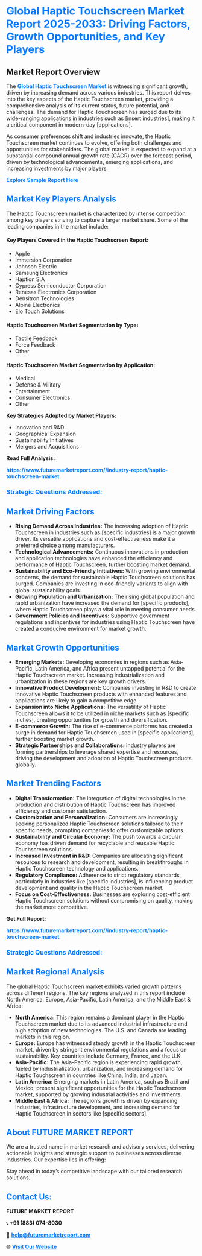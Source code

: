<h1 style="color: #007BFF;">Global Haptic Touchscreen Market Report 2025-2033: Driving Factors, Growth Opportunities, and Key Players</h1>

<section id="overview">
<h2>Market Report Overview</h2>
<p>The <a href="https://www.futuremarketreport.com//industry-report/haptic-touchscreen-market" style="color: #007BFF; text-decoration: none;"><strong>Global Haptic Touchscreen Market</strong></a> is witnessing significant growth, driven by increasing demand across various industries. This report delves into the key aspects of the Haptic Touchscreen market, providing a comprehensive analysis of its current status, future potential, and challenges. The demand for Haptic Touchscreen has surged due to its wide-ranging applications in industries such as [insert industries], making it a critical component in modern-day [applications].</p>
<p>As consumer preferences shift and industries innovate, the Haptic Touchscreen market continues to evolve, offering both challenges and opportunities for stakeholders. The global market is expected to expand at a substantial compound annual growth rate (CAGR) over the forecast period, driven by technological advancements, emerging applications, and increasing investments by major players.</p>
</section>

<section id="overview">
<p><a href="https://www.futuremarketreport.com//request-sample/reportId=81409" style="color: #007BFF; text-decoration: none;"><strong>Explore Sample Report Here</strong></a></p>
</section>

<section id="key-players">
<h2 style="color: #007BFF;">Market Key Players Analysis</h2>
<p>The Haptic Touchscreen market is characterized by intense competition among key players striving to capture a larger market share. Some of the leading companies in the market include:</p>
<h4>Key Players Covered in the Haptic Touchscreen Report:</h4>
<ul><li>Apple</li><li>Immersion Corporation</li><li>Johnson Electric</li><li>Samsung Electronics</li><li>Haption S.A</li><li>Cypress Semiconductor Corporation</li><li>Renesas Electronics Corporation</li><li>Densitron Technologies</li><li>Alpine Electronics</li><li>Elo Touch Solutions</li></ul>
<h4>Haptic Touchscreen Market Segmentation by Type:</h4>
<ul><li>Tactile Feedback</li><li>Force Feedback</li><li>Other</li></ul>

<h4>Haptic Touchscreen Market Segmentation by Application:</h4>
<ul><li>Medical</li><li>Defense &amp; Military</li><li>Entertainment</li><li>Consumer Electronics</li><li>Other</li></ul>
<p><strong>Key Strategies Adopted by Market Players:</strong></p>
<ul>
<li>Innovation and R&D</li>
<li>Geographical Expansion</li>
<li>Sustainability Initiatives</li>
<li>Mergers and Acquisitions</li>
</ul>
</section>

<section>
<p><strong>Read Full Analysis: </strong></p><a href="https://www.futuremarketreport.com//industry-report/haptic-touchscreen-market" style="color: #007BFF; text-decoration: none;"><strong>https://www.futuremarketreport.com//industry-report/haptic-touchscreen-market</strong></a>
<h3 style="color: #007BFF;">Strategic Questions Addressed:</h3>
</section>

<section id="driving-factors">
<h2 style="color: #007BFF;">Market Driving Factors</h2>
<ul>
<li><strong>Rising Demand Across Industries:</strong> The increasing adoption of Haptic Touchscreen in industries such as [specific industries] is a major growth driver. Its versatile applications and cost-effectiveness make it a preferred choice among manufacturers.</li>
<li><strong>Technological Advancements:</strong> Continuous innovations in production and application technologies have enhanced the efficiency and performance of Haptic Touchscreen, further boosting market demand.</li>
<li><strong>Sustainability and Eco-Friendly Initiatives:</strong> With growing environmental concerns, the demand for sustainable Haptic Touchscreen solutions has surged. Companies are investing in eco-friendly variants to align with global sustainability goals.</li>
<li><strong>Growing Population and Urbanization:</strong> The rising global population and rapid urbanization have increased the demand for [specific products], where Haptic Touchscreen plays a vital role in meeting consumer needs.</li>
<li><strong>Government Policies and Incentives:</strong> Supportive government regulations and incentives for industries using Haptic Touchscreen have created a conducive environment for market growth.</li>
</ul>
</section>

<section id="growth-opportunities">
<h2 style="color: #007BFF;">Market Growth Opportunities</h2>
<ul>
<li><strong>Emerging Markets:</strong> Developing economies in regions such as Asia-Pacific, Latin America, and Africa present untapped potential for the Haptic Touchscreen market. Increasing industrialization and urbanization in these regions are key growth drivers.</li>
<li><strong>Innovative Product Development:</strong> Companies investing in R&D to create innovative Haptic Touchscreen products with enhanced features and applications are likely to gain a competitive edge.</li>
<li><strong>Expansion into Niche Applications:</strong> The versatility of Haptic Touchscreen allows it to be utilized in niche markets such as [specific niches], creating opportunities for growth and diversification.</li>
<li><strong>E-commerce Growth:</strong> The rise of e-commerce platforms has created a surge in demand for Haptic Touchscreen used in [specific applications], further boosting market growth.</li>
<li><strong>Strategic Partnerships and Collaborations:</strong> Industry players are forming partnerships to leverage shared expertise and resources, driving the development and adoption of Haptic Touchscreen products globally.</li>
</ul>
</section>

<section id="trending-factors">
<h2 style="color: #007BFF;">Market Trending Factors</h2>
<ul>
<li><strong>Digital Transformation:</strong> The integration of digital technologies in the production and distribution of Haptic Touchscreen has improved efficiency and customer satisfaction.</li>
<li><strong>Customization and Personalization:</strong> Consumers are increasingly seeking personalized Haptic Touchscreen solutions tailored to their specific needs, prompting companies to offer customizable options.</li>
<li><strong>Sustainability and Circular Economy:</strong> The push towards a circular economy has driven demand for recyclable and reusable Haptic Touchscreen solutions.</li>
<li><strong>Increased Investment in R&D:</strong> Companies are allocating significant resources to research and development, resulting in breakthroughs in Haptic Touchscreen technology and applications.</li>
<li><strong>Regulatory Compliance:</strong> Adherence to strict regulatory standards, particularly in industries like [specific industries], is influencing product development and quality in the Haptic Touchscreen market.</li>
<li><strong>Focus on Cost-Effectiveness:</strong> Businesses are exploring cost-efficient Haptic Touchscreen solutions without compromising on quality, making the market more competitive.</li>
</ul>
</section>

<section>
<p><strong>Get Full Report: </strong></p><a href="https://www.futuremarketreport.com//industry-report/haptic-touchscreen-market" style="color: #007BFF; text-decoration: none;"><strong>https://www.futuremarketreport.com//industry-report/haptic-touchscreen-market</strong></a>
<h3 style="color: #007BFF;">Strategic Questions Addressed:</h3>
</section>


<section id="regional-analysis">
<h2 style="color: #007BFF;">Market Regional Analysis</h2>
<p>The global Haptic Touchscreen market exhibits varied growth patterns across different regions. The key regions analyzed in this report include North America, Europe, Asia-Pacific, Latin America, and the Middle East & Africa:</p>
<ul>
<li><strong>North America:</strong> This region remains a dominant player in the Haptic Touchscreen market due to its advanced industrial infrastructure and high adoption of new technologies. The U.S. and Canada are leading markets in this region.</li>
<li><strong>Europe:</strong> Europe has witnessed steady growth in the Haptic Touchscreen market, driven by stringent environmental regulations and a focus on sustainability. Key countries include Germany, France, and the U.K.</li>
<li><strong>Asia-Pacific:</strong> The Asia-Pacific region is experiencing rapid growth, fueled by industrialization, urbanization, and increasing demand for Haptic Touchscreen in countries like China, India, and Japan.</li>
<li><strong>Latin America:</strong> Emerging markets in Latin America, such as Brazil and Mexico, present significant opportunities for the Haptic Touchscreen market, supported by growing industrial activities and investments.</li>
<li><strong>Middle East & Africa:</strong> The region’s growth is driven by expanding industries, infrastructure development, and increasing demand for Haptic Touchscreen in sectors like [specific sectors].</li>
</ul>
</section>

<footer>
<h2 style="color: #007BFF;">About FUTURE MARKET REPORT</h2>
<p>We are a trusted name in market research and advisory services, delivering actionable insights and strategic support to businesses across diverse industries. Our expertise lies in offering:</p>

<p>Stay ahead in today’s competitive landscape with our tailored research solutions.</p>

<h2 style="color: #007BFF;">Contact Us:</h2>
<p><strong>FUTURE MARKET REPORT</strong></p>
<p>📞 <strong>+91 (883) 074-8030</strong></p>
<p>📧 <strong><a href="mailto:help@futuremarketreport.com" style="color: #007BFF;">help@futuremarketreport.com</a></strong></p>
<p>🌐 <strong><a href="https://www.futuremarketreport.com/" style="color: #007BFF;">Visit Our Website</a></strong></p>
</footer>